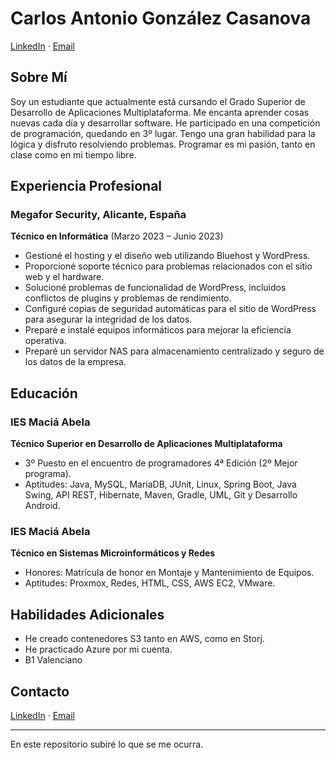 # Carlos Antonio González Casanova

[LinkedIn](https://www.linkedin.com/in/carlosgonzalezdev/) · [Email](mailto:dev.np9av@passinbox.com)

## Sobre Mí

Soy un estudiante que actualmente está cursando el Grado Superior de Desarrollo de Aplicaciones Multiplataforma. Me encanta aprender cosas nuevas cada día y desarrollar software. He participado en una competición de programación, quedando en 3º lugar. Tengo una gran habilidad para la lógica y disfruto resolviendo problemas. Programar es mi pasión, tanto en clase como en mi tiempo libre.

## Experiencia Profesional

### Megafor Security, Alicante, España
**Técnico en Informática** (Marzo 2023 – Junio 2023)
- Gestioné el hosting y el diseño web utilizando Bluehost y WordPress.
- Proporcioné soporte técnico para problemas relacionados con el sitio web y el hardware.
- Solucioné problemas de funcionalidad de WordPress, incluidos conflictos de plugins y problemas de rendimiento.
- Configuré copias de seguridad automáticas para el sitio de WordPress para asegurar la integridad de los datos.
- Preparé e instalé equipos informáticos para mejorar la eficiencia operativa.
- Preparé un servidor NAS para almacenamiento centralizado y seguro de los datos de la empresa.

## Educación

### IES Maciá Abela
**Técnico Superior en Desarrollo de Aplicaciones Multiplataforma**
- 3º Puesto en el encuentro de programadores 4ª Edición (2º Mejor programa).
- Aptitudes: Java, MySQL, MariaDB, JUnit, Linux, Spring Boot, Java Swing, API REST, Hibernate, Maven, Gradle, UML, Git y Desarrollo Android.

### IES Maciá Abela
**Técnico en Sistemas Microinformáticos y Redes**
- Honores: Matrícula de honor en Montaje y Mantenimiento de Equipos.
- Aptitudes: Proxmox, Redes, HTML, CSS, AWS EC2, VMware.

## Habilidades Adicionales
- He creado contenedores S3 tanto en AWS, como en Storj.
- He practicado Azure por mi cuenta.
- B1 Valenciano

## Contacto

[LinkedIn](https://www.linkedin.com/in/carlosgonzalezdev/) · [Email](mailto:dev.np9av@passinbox.com)

---

En este repositorio subiré lo que se me ocurra.
